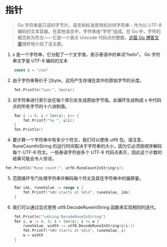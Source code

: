 # 指针
> Go 字符串是只读的字节片。语言和标准库特别对待字符串 - 作为以 UTF-8 编码的文本容器。在其他语言中，字符串由“字符”组成。在 Go 中，字符的概念称为符文——它是一个表示 Unicode 代码点的整数。[这篇 Go 博客文章](https://go.dev/blog/strings)很好地介绍了该主题。

1. s 是一个字符串，它分配了一个文字值，表示泰语中的单词“hello”。 Go 字符串文字是 UTF-8 编码的文本
```go
    const s = "สวัสดี"
```

2. 由于字符串等价于 []byte，这将产生存储在其中的原始字节的长度。
```go
    fmt.Println("Len:", len(s))
```

3. 对字符串进行索引会在每个索引处生成原始字节值。此循环生成构成 s 中代码点的所有字节的十六进制值。
```go
    for i := 0; i < len(s); i++ {
        fmt.Printf("%x ", s[i])
    }
    fmt.Println()
```

4. 要计算一个字符串中有多少个符文，我们可以使用 utf8 包。请注意，RuneCountInString 的运行时间取决于字符串的大小，因为它必须按顺序解码每个 UTF-8 符文。一些泰语字符由多个 UTF-8 代码点表示，因此这个计数的结果可能会令人惊讶。
```go
fmt.Println("Rune count:", utf8.RuneCountInString(s))
```

5. 范围循环专门处理字符串并解码每个符文及其在字符串中的偏移量。
```go
    for idx, runeValue := range s {
        fmt.Printf("%#U starts at %d\n", runeValue, idx)
    }
```

6. 我们可以通过显式使用 utf8.DecodeRuneInString 函数来实现相同的迭代。
```go
    fmt.Println("\nUsing DecodeRuneInString")
    for i, w := 0, 0; i < len(s); i += w {
        runeValue, width := utf8.DecodeRuneInString(s[i:])
        fmt.Printf("%#U starts at %d\n", runeValue, i)
        w = width
    }
```
